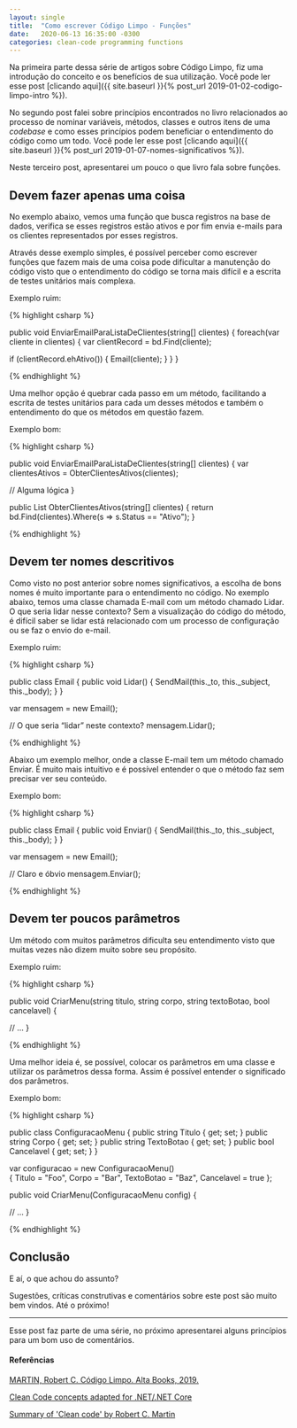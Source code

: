```yaml
---
layout: single
title:  "Como escrever Código Limpo - Funções"
date:   2020-06-13 16:35:00 -0300
categories: clean-code programming functions
---
```


Na primeira parte dessa série de artigos sobre Código Limpo, fiz uma introdução do conceito e os benefícios de sua utilização. Você pode ler esse post [clicando aqui]({{ site.baseurl }}{% post_url 2019-01-02-codigo-limpo-intro %}). 

No segundo post falei sobre princípios encontrados no livro relacionados ao processo de nominar variáveis, métodos, classes e outros itens de uma *codebase* e como esses princípios podem beneficiar o entendimento do código como um todo. Você pode ler esse post [clicando aqui]({{ site.baseurl }}{% post_url 2019-01-07-nomes-significativos %}).

Neste terceiro post, apresentarei um pouco o que livro fala sobre funções.

## Devem fazer apenas uma coisa

No exemplo abaixo, vemos uma função que busca registros na base de dados, verifica se esses registros estão ativos e por fim envia e-mails para os clientes representados por esses registros.

Através desse exemplo simples, é possível perceber como escrever funções que fazem mais de uma coisa pode dificultar a manutenção do código visto que o entendimento do código se torna mais difícil e a escrita de testes unitários mais complexa.

Exemplo ruim:

{% highlight csharp %}

public void EnviarEmailParaListaDeClientes(string[] clientes)
{
 foreach(var cliente in clientes) 
{
  var clientRecord = bd.Find(cliente);

  if (clientRecord.ehAtivo()) 
  {
   Email(cliente);
  }
 }
}

{% endhighlight %}



Uma melhor opção é quebrar cada passo em um método, facilitando a escrita de testes unitários para cada um desses métodos e também o entendimento do que os métodos em questão fazem.



Exemplo bom:

{% highlight csharp %}

public void EnviarEmailParaListaDeClientes(string[] clientes)
{
 var clientesAtivos = ObterClientesAtivos(clientes);

 // Alguma lógica
}

public List <Client> ObterClientesAtivos(string[] clientes)
{
 return bd.Find(clientes).Where(s => s.Status == "Ativo");
}

{% endhighlight %}

## Devem ter nomes descritivos

Como visto no post anterior sobre nomes significativos, a escolha de bons nomes é muito importante para o entendimento no código. No exemplo abaixo, temos uma classe chamada E-mail com um método chamado Lidar. O que seria lidar nesse contexto? Sem a visualização do código do método, é difícil saber se lidar está relacionado com um processo de configuração ou se faz o envio do e-mail.



Exemplo ruim:

{% highlight csharp %}

public class Email
{
 public void Lidar()
 {
  SendMail(this._to, this._subject, this._body);
 }
}

var mensagem = new Email();

// O que seria “lidar” neste contexto?
mensagem.Lidar();

{% endhighlight %}



Abaixo um exemplo melhor, onde a classe E-mail tem um método chamado Enviar. É muito mais intuitivo e é possível entender o que o método faz sem precisar ver seu conteúdo.

Exemplo bom:

{% highlight csharp %}

public class Email
{
 public void Enviar()
 {
  SendMail(this._to, this._subject, this._body);
 }
}

var mensagem = new Email();

// Claro e óbvio
mensagem.Enviar();

{% endhighlight %}

## Devem ter poucos parâmetros

Um método com muitos parâmetros dificulta seu entendimento visto que muitas vezes não dizem muito sobre seu propósito. 



Exemplo ruim: 

{% highlight csharp %}

public void CriarMenu(string titulo, string corpo, string textoBotao, bool cancelavel)
{

 // ...
}

{% endhighlight %}

Uma melhor ideia é, se possível, colocar os parâmetros em uma classe e utilizar os parâmetros dessa forma. Assim é possível entender o significado dos parâmetros.



Exemplo bom:

{% highlight csharp %}

public class ConfiguracaoMenu 
{
 public string Titulo {  get;  set; }
 public string Corpo {  get;  set; }
 public string TextoBotao {  get;  set; }
 public bool Cancelavel {  get;  set; }
}

var configuracao = new ConfiguracaoMenu()  
{
  Titulo = "Foo",
  Corpo = "Bar",
  TextoBotao = "Baz",
  Cancelavel = true
};

public void CriarMenu(ConfiguracaoMenu config) 
{

 // ...
}

{% endhighlight %}

 

## Conclusão

E aí, o que achou do assunto?

Sugestões, críticas construtivas e comentários sobre este post são muito bem vindos. Até o próximo!

***

Esse post faz parte de uma série, no próximo apresentarei alguns princípios para um bom uso de comentários.



#### Referências

[MARTIN, Robert C. Código Limpo. Alta Books, 2019.](https://amzn.to/39ExBZl)

[Clean Code concepts adapted for .NET/.NET Core](https://github.com/thangchung/clean-code-dotnet#functions)

[Summary of 'Clean code' by Robert C. Martin](https://github.com/thangchung/clean-code-dotnet#functions)